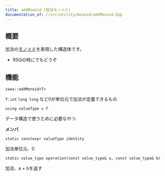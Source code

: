 ```yaml
---
title: addMonoid (加法モノイド)
documentation_of: //src/utility/monoid/addMonoid.hpp
---
```


## 概要

加法の[モノイド](https://ja.wikipedia.org/wiki/%E3%83%A2%E3%83%8E%E3%82%A4%E3%83%89)を表現した構造体です。
- RSQの時にでもどうぞ

## 機能

```
zawa::addMonoid<T>
```
`T`: `int` `long long` など0が単位元で加法が定義できるもの

```
using valueType = T
```
 データ構造で使うために必要なやつ

**メンバ**

```
static constexpr valueType identity
```
加法単位元、0

```
static value_type operation(const value_type& a, const value_type& b)
```

加法、a + bを返す
